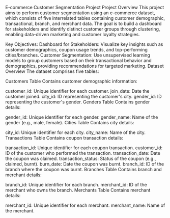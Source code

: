 E-commerce Customer Segmentation Project
Project Overview
This project aims to perform customer segmentation using an e-commerce dataset, which consists of five interrelated tables containing customer demographic, transactional, branch, and merchant data. The goal is to build a dashboard for stakeholders and identify distinct customer groups through clustering, enabling data-driven marketing and customer loyalty strategies.

Key Objectives:
Dashboard for Stakeholders:
Visualize key insights such as customer demographics, coupon usage trends, and top-performing cities/branches.
Customer Segmentation:
Use unsupervised learning models to group customers based on their transactional behavior and demographics, providing recommendations for targeted marketing.
Dataset Overview
The dataset comprises five tables:

Customers Table
Contains customer demographic information:

customer_id: Unique identifier for each customer.
join_date: Date the customer joined.
city_id: ID representing the customer's city.
gender_id: ID representing the customer's gender.
Genders Table
Contains gender details:

gender_id: Unique identifier for each gender.
gender_name: Name of the gender (e.g., male, female).
Cities Table
Contains city details:

city_id: Unique identifier for each city.
city_name: Name of the city.
Transactions Table
Contains coupon transaction details:

transaction_id: Unique identifier for each coupon transaction.
customer_id: ID of the customer who performed the transaction.
transaction_date: Date the coupon was claimed.
transaction_status: Status of the coupon (e.g., claimed, burnt).
burn_date: Date the coupon was burnt.
branch_id: ID of the branch where the coupon was burnt.
Branches Table
Contains branch and merchant details:

branch_id: Unique identifier for each branch.
merchant_id: ID of the merchant who owns the branch.
Merchants Table
Contains merchant details:

merchant_id: Unique identifier for each merchant.
merchant_name: Name of the merchant.
